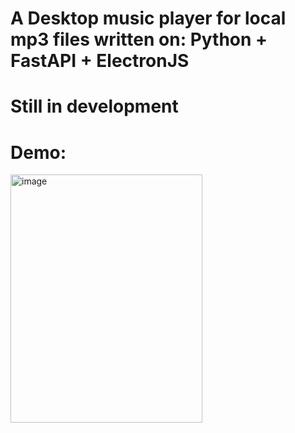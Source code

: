<h1>A Desktop music player for local mp3 files written on: Python + FastAPI + ElectronJS</h1>
<h1>Still in development</h1>

<h1>Demo:</h1>
<img width="307" height="397" alt="image" src="https://github.com/user-attachments/assets/2a702e30-f94c-4d1b-b5e3-e5a285e1def9" />

